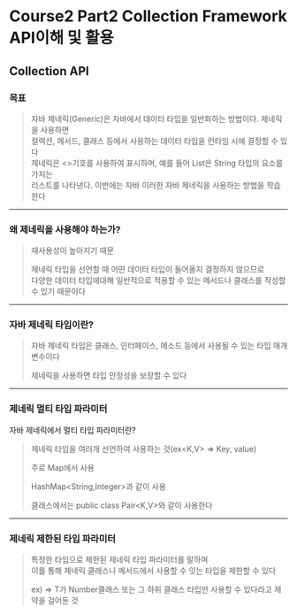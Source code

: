 # Course2 Part2 Collection Framework API이해 및 활용   

## Collection API

### 목표
> 자바 제네릭(Generic)은 자바에서 데이터 타입을 일반화하는 방법이다. 제네릭을 사용하면   
> 컬렉션, 메서드, 클래스 등에서 사용하는 데이터 타입을 런타임 시에 결정할 수 있다   
> 제네릭은 <>기호를 사용하여 표시하며, 예를 들어 List<String>은 String 타입의 요소를 가지는   
> 리스트를 나타낸다. 이번에는 자바 이러한 자바 제네릭을 사용하는 방법을 학습한다

---

### 왜 제네릭을 사용해야 하는가?
> 재사용성이 높아지기 때문   
> 
> 제네릭 타입을 선언할 때 어떤 데이터 타입이 들어올지 결정하지 않으므로    
> 다양한 데이터 타입에대해 일반적으로 적용할 수 있는 메서드나 클래스를 작성할 수 있기 때문이다

---

### 자바 제네릭 타입이란?
> 자바 제네릭 타입은 클래스, 인터페이스, 메소드 등에서 사용될 수 있는 타입 매개변수이다   
> 
> 제네릭을 사용하면 타입 안정성을 보장할 수 있다

---

### 제네릭 멀티 타입 파라미터
자바 제네릭에서 멀티 타입 파라미터란?
> 제네릭 타입을 여러개 선언하여 사용하는 것(ex<K,V> => Key, value)   
> 
> 주로 Map에서 사용
> 
> HashMap<String,Integer>과 같이 사용
> 
> 클래스에서는 public class Pair<K,V>와 같이 사용한다

---

### 제네릭 제한된 타입 파라미터
> 특정한 타입으로 제한된 제네릭 타입 파라미터를 말하며   
> 이를 통해 제네릭 클래스나 메서드에서 사용할 수 잇는 타입을 제한할 수 있다
> 
> ex) <T extends Number> => T가 Number클래스 또는 그 하위 클래스 타입만 사용할 수 있다라고 제약을 걸어둔 것